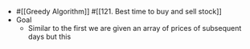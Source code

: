 - #[[Greedy Algorithm]] #[[121. Best time to buy and sell stock]]
- Goal
	- Similar to the first we are given an array of prices of subsequent days but this